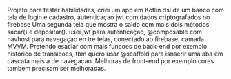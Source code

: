 Projeto para testar habilidades, criei um app em Kotlin.dsl de um banco com tela de login e cadastro, autenticaçao jwt com dados criptografados no firebase
Uma segunda tela que mostra o saldo com mais dois métodos sacar() e depositar().
usei jwt para autenticaçao, @composable com navhost para navegaçao en tre telas, conectado ao firebase, camada MVVM.
Pretendo esaclar com mais funcoes de back-end por exemplo historico de transicoes, tbm quero usar @scaffold para isnserir uma aba em cascata mais a de navegaçao.
Melhoras de front-end por exemplo cores tambem precisam ser melhoradas.
